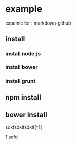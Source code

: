 # example
expamle for : markdown-github

## install
### install node.js
### install bower
### install grunt
## npm install
## bower install

sdkfsdklfsdklf[^1]

1 sdfd
